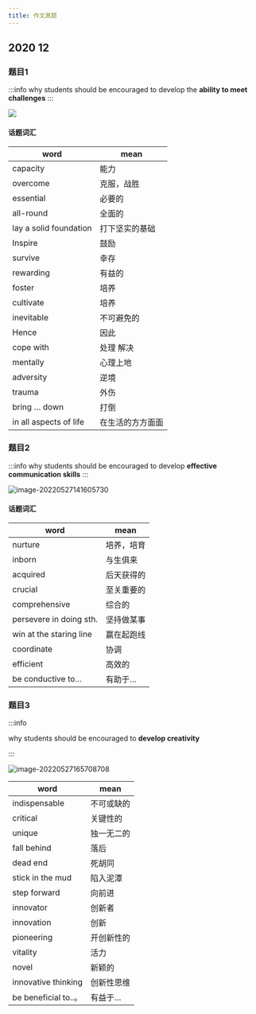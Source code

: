 ```yaml
---
title: 作文真题
---
```




##  2020 12

### 题目1

:::info
 why students should be encouraged to develop the **ability to meet challenges**
:::

![](https://picbed-1303839378.cos.ap-nanjing.myqcloud.com/picbed/processed-7445d3a7-9086-4ed3-8acf-d491c3f81b7e_fb3344ce-a877-43e7-8bdf-3e4a7bba6a3c.jpeg)

#### 话题词汇

| word                    | mean             |
| ---------------------- | -------------- |
| capacity               | 能力           |
| overcome               | 克服，战胜     |
| essential              | 必要的         |
| all-round              | 全面的         |
| lay a solid foundation | 打下坚实的基础 |
| Inspire                | 鼓励           |
| survive                | 幸存           |
| rewarding              | 有益的         |
| foster                  | 培养             |
| cultivate               | 培养             |
| inevitable              | 不可避免的       |
| Hence                   | 因此             |
| cope  with              | 处理 解决        |
| mentally                | 心理上地       |
| adversity               | 逆境             |
| trauma                  | 外伤             |
| bring … down            | 打倒             |
| in  all aspects of life | 在生活的方方面面 |

### 题目2

:::info
 why students should be encouraged to develop **effective communication skills**
:::

![image-20220527141605730](https://picbed-1303839378.cos.ap-nanjing.myqcloud.com/picbed/image-20220527141605730.png)

#### 话题词汇

| word                    | mean       |
| ----------------------- | ---------- |
| nurture                 | 培养，培育 |
| inborn                  | 与生俱来   |
| acquired                | 后天获得的 |
| crucial                 | 至关重要的 |
| comprehensive           | 综合的     |
| persevere in doing sth. | 坚持做某事 |
| win at the staring line | 赢在起跑线 |
| coordinate              | 协调       |
| efficient               | 高效的     |
| be conductive to…       | 有助于…    |

### 题目3

:::info

why students should be encouraged to **develop creativity**

:::

![image-20220527165708708](https://picbed-1303839378.cos.ap-nanjing.myqcloud.com/picbed/image-20220527165708708.png)

| word                 | mean       |
| -------------------- | ---------- |
| indispensable        | 不可或缺的 |
| critical             | 关键性的   |
| unique               | 独一无二的 |
| fall behind          | 落后       |
| dead end             | 死胡同     |
| stick in the mud     | 陷入泥潭   |
| step forward         | 向前进     |
| innovator            | 创新者     |
| innovation           | 创新       |
| pioneering           | 开创新性的 |
| vitality             | 活力       |
| novel                | 新颖的     |
| innovative thinking  | 创新性思维 |
| be beneficial to..。 | 有益于…    |

